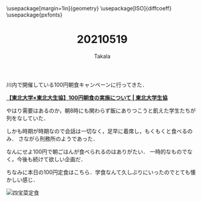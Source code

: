 ﻿---
title: 20210519
yesterday: 20210518
tomorrow: 20210520
days: 509
author: Takala
header-includes:
  - \usepackage[margin=1in]{geometry}
  - \usepackage[ISO]{diffcoeff}
  - \usepackage{pxfonts}
---


川内で開催している100円朝食キャンペーンに行ってきた．



**[【東北大学×東北大生協】100円朝食の実施について | 東北大学生協](https://www.tohoku.u-coop.or.jp/home/info/8548/)**


やはり需要はあるのか，朝8時にも関わらず飯にありつこうと飢えた学生たちが列をなしていた．



しかも時期が時期なので会話は一切なく，足早に着席し，もくもくと食べるのみ．
さながら刑務所のようであった．


なんにせよ100円で朝ごはんが食べられるのはありがたい．
一時的なものでなく，今後も続けて欲しい企画だ．



ちなみに本日の100円定食はこちら．学食なんて久しぶりにいったのでとても懐かしい感じ．

![四宝菜定食](https://i.imgur.com/vH31QB0.jpg)


